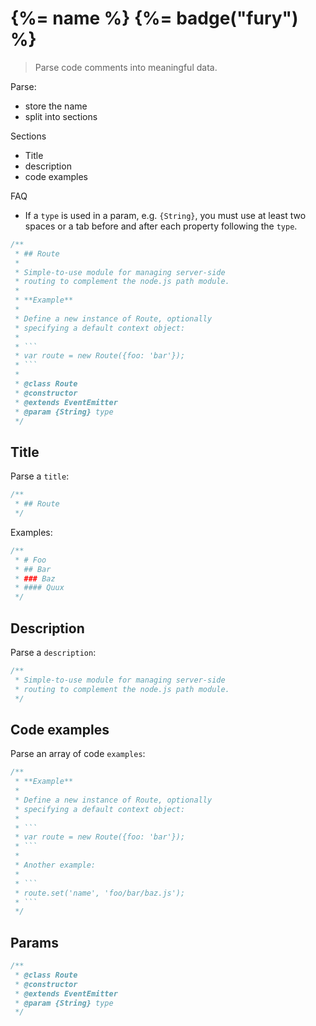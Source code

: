# {%= name %} {%= badge("fury") %}

> Parse code comments into meaningful data.


Parse:

* store the name
* split into sections

Sections

* Title
* description
* code examples


FAQ

* If a `type` is used in a param, e.g. `{String}`, you must use at least two spaces or a tab before and after each property following the `type`.


```js
/**
 * ## Route
 *
 * Simple-to-use module for managing server-side
 * routing to complement the node.js path module.
 *
 * **Example**
 *
 * Define a new instance of Route, optionally
 * specifying a default context object:
 *
 * ```
 * var route = new Route({foo: 'bar'});
 * ```
 *
 * @class Route
 * @constructor
 * @extends EventEmitter
 * @param {String} type
 */
```

## Title

Parse a `title`:

```js
/**
 * ## Route
 */
```

Examples:

```js
/**
 * # Foo
 * ## Bar
 * ### Baz
 * #### Quux
 */
```

## Description

Parse a `description`:

```js
/**
 * Simple-to-use module for managing server-side
 * routing to complement the node.js path module.
 */
```

## Code examples

Parse an array of code `examples`:

```js
/**
 * **Example**
 *
 * Define a new instance of Route, optionally
 * specifying a default context object:
 *
 * ```
 * var route = new Route({foo: 'bar'});
 * ```
 *
 * Another example:
 *
 * ```
 * route.set('name', 'foo/bar/baz.js');
 * ```
 */
```

## Params

```js
/**
 * @class Route
 * @constructor
 * @extends EventEmitter
 * @param {String} type
 */
```

